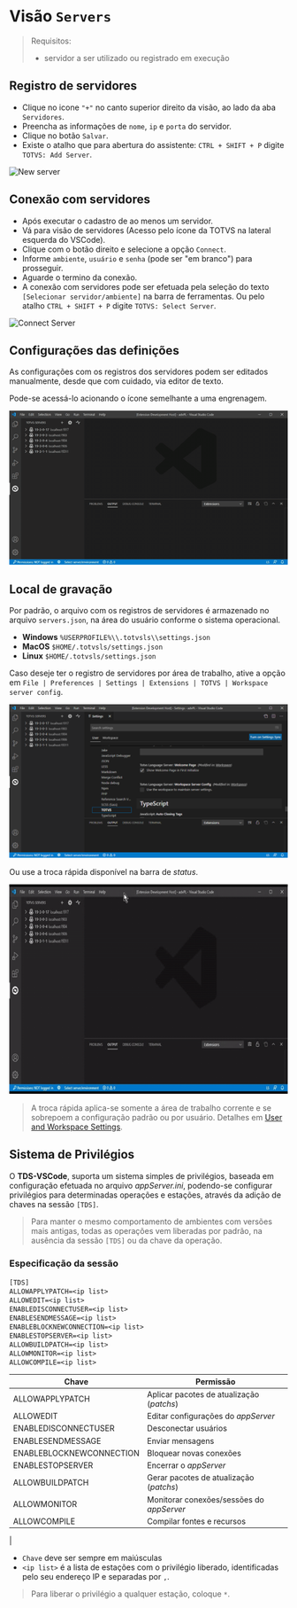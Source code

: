 # Visão `Servers`

> Requisitos:
> - servidor a ser utilizado ou registrado em execução

## Registro de servidores

- Clique no icone `"+"` no canto superior direito da visão, ao lado da aba `Servidores`.
- Preencha as informações de `nome`, `ip` e `porta` do servidor.
- Clique no botão `Salvar`.
- Existe o atalho que para abertura do assistente: `CTRL + SHIFT + P` digite `TOTVS: Add Server`.

![New server](./gifs/AddServer.gif)

## Conexão com servidores

- Após executar o cadastro de ao menos um servidor.
- Vá para visão de servidores (Acesso pelo ícone da TOTVS na lateral esquerda do VSCode).
- Clique com o botão direito e selecione a opção `Connect`.
- Informe `ambiente`, `usuário` e `senha` (pode ser "em branco") para prosseguir.
- Aguarde o termino da conexão.
- A conexão com servidores pode ser efetuada pela seleção do texto `[Selecionar servidor/ambiente]` na barra de ferramentas. Ou pelo atalho `CTRL + SHIFT + P` digite `TOTVS: Select Server`.

![Connect Server](./gifs/ConnectServer.gif)

## Configurações das definições

As configurações com os registros dos servidores podem ser editados manualmente, desde que com cuidado, via editor de texto.

Pode-se acessá-lo acionando o ícone semelhante a uma engrenagem.

![Edit file server](./gifs/serversEditFile.gif)

## Local de gravação

Por padrão, o arquivo com os registros de servidores é armazenado no arquivo `servers.json`, na área do usuário conforme o sistema operacional.

* **Windows** `%USERPROFILE%\\.totvsls\\settings.json`
* **MacOS** `$HOME/.totvsls/settings.json`
* **Linux** `$HOME/.totvsls/settings.json`

Caso deseje ter o registro de servidores por área de trabalho, ative a opção em `File | Preferences | Settings | Extensions | TOTVS | Workspace server config`.

![Workspace Server Config](./images/workspaceServerConfig.png)

Ou use a troca rápida disponível na barra de _status_.

![Workspace Server Config](./gifs/toggleWorkspaceConfig.gif)

> A troca rápida aplica-se somente a área de trabalho corrente e se sobrepoem a configuração padrão ou por usuário. Detalhes em [User and Workspace Settings](https://code.visualstudio.com/docs/getstarted/settings).

## Sistema de Privilégios

O **TDS-VSCode**, suporta um sistema simples de privilégios, baseada em configuração efetuada no arquivo _appServer.ini_, podendo-se configurar  privilégios para determinadas operações e estações, através da adição de chaves na sessão `[TDS]`.

> Para manter o mesmo comportamento de ambientes com versões mais antigas, todas as operações vem liberadas por padrão, na ausência da sessão `[TDS]` ou da chave da operação.

### Especificação da sessão

```
[TDS]
ALLOWAPPLYPATCH=<ip list>
ALLOWEDIT=<ip list>
ENABLEDISCONNECTUSER=<ip list>
ENABLESENDMESSAGE=<ip list>
ENABLEBLOCKNEWCONNECTION=<ip list>
ENABLESTOPSERVER=<ip list>
ALLOWBUILDPATCH=<ip list>
ALLOWMONITOR=<ip list>
ALLOWCOMPILE=<ip list>
```

Chave | Permissão |
----- | --------- |
ALLOWAPPLYPATCH | Aplicar pacotes de atualização (_patchs_)
ALLOWEDIT | Editar configurações do _appServer_
ENABLEDISCONNECTUSER | Desconectar usuários
ENABLESENDMESSAGE | Enviar mensagens
ENABLEBLOCKNEWCONNECTION | Bloquear novas conexões
ENABLESTOPSERVER | Encerrar o _appServer_
ALLOWBUILDPATCH | Gerar pacotes de atualização (_patchs_)
ALLOWMONITOR | Monitorar conexões/sessões do _appServer_
ALLOWCOMPILE | Compilar fontes e recursos
|

- `Chave` deve ser sempre em maiúsculas
- `<ip list>` é a lista de estações com o privilégio liberado, identificadas pelo seu endereço IP e separadas por `,`.

> Para liberar o privilégio a qualquer estação, coloque `*`.
